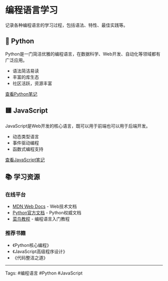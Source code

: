# 编程语言学习

记录各种编程语言的学习过程，包括语法、特性、最佳实践等。

## 🐍 Python
Python是一门简洁优雅的编程语言，在数据科学、Web开发、自动化等领域都有广泛应用。

- 语法简洁易读
- 丰富的库生态
- 社区活跃，资源丰富

[查看Python笔记](python.md)

## 🟨 JavaScript  
JavaScript是Web开发的核心语言，既可以用于前端也可以用于后端开发。

- 动态类型语言
- 事件驱动编程
- 函数式编程支持

[查看JavaScript笔记](javascript.md)

## 📚 学习资源

### 在线平台
- [MDN Web Docs](https://developer.mozilla.org/) - Web技术文档
- [Python官方文档](https://docs.python.org/) - Python权威文档
- [菜鸟教程](https://www.runoob.com/) - 编程语言入门教程

### 推荐书籍
- 《Python核心编程》
- 《JavaScript高级程序设计》
- 《代码整洁之道》

---

Tags: #编程语言 #Python #JavaScript 